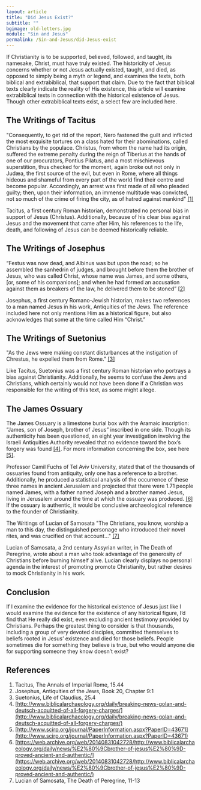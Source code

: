 ```yaml
---
layout: article
title: "Did Jesus Exist?"
subtitle: ""
bgimage: old-letters.jpg
module: "Sin and Jesus"
permalink: /Sin-and-Jesus/did-Jesus-exist
---
```


If Christianity is to be supported, believed, followed, and taught, its namesake, Christ, must have truly existed. The historicity of Jesus concerns whether or not Jesus actually existed, taught, and died, as opposed to simply being a myth or legend, and examines the texts, both biblical and extrabiblical, that support that claim. Due to the fact that biblical texts clearly indicate the reality of His existence, this article will examine extrabiblical texts in connection with the historical existence of Jesus. Though other extrabiblical texts exist, a select few are included here.
 
## The Writings of Tacitus
"Consequently, to get rid of the report, Nero fastened the guilt and inflicted the most exquisite tortures on a class hated for their abominations, called Christians by the populace. Christus, from whom the name had its origin, suffered the extreme penalty during the reign of Tiberius at the hands of one of our procurators, Pontius Pilatus, and a most mischievous superstition, thus checked for the moment, again broke out not only in Judæa, the first source of the evil, but even in Rome, where all things hideous and shameful from every part of the world find their centre and become popular. Accordingly, an arrest was first made of all who pleaded guilty; then, upon their information, an immense multitude was convicted, not so much of the crime of firing the city, as of hatred against mankind" [[1]]({{page.permalink}}/#References)
 
Tacitus, a first century Roman historian, demonstrated no personal bias in support of Jesus (Christus). Additionally, because of his clear bias against Jesus and the movement that came after Him, his references to the life, death, and following of Jesus can be deemed historically reliable.
 
## The Writings of Josephus
“Festus was now dead, and Albinus was but upon the road; so he assembled the sanhedrin of judges, and brought before them the brother of Jesus, who was called Christ, whose name was James, and some others, [or, some of his companions]; and when he had formed an accusation against them as breakers of the law, he delivered them to be stoned” [[2]]({{page.permalink}}/#References)
 
Josephus, a first century Romano-Jewish historian, makes two references to a man named Jesus in his work, Antiquities of the Jews. The reference included here not only mentions Him as a historical figure, but also acknowledges that some at the time called Him “Christ.”
 
## The Writings of Suetonius
"As the Jews were making constant disturbances at the instigation of Chrestus, he expelled them from Rome." [[3]]({{page.permalink}}/#References)
 
Like Tacitus, Suetonius was a first century Roman historian who portrays a bias against Christianity. Additionally, he seems to confuse the Jews and Christians, which certainly would not have been done if a Christian was responsible for the writing of this text, as some might allege.
 
## The James Ossuary
The James Ossuary is a limestone burial box with the Aramaic inscription: “James, son of Joseph, brother of Jesus” inscribed in one side. Though its authenticity has been questioned, an eight year investigation involving the Israeli Antiquities Authority revealed that no evidence toward the box’s forgery was found [[4]]({{page.permalink}}/#References). For more information concerning the box, see here [[5]]({{page.permalink}}/#References).
 
Professor Camil Fuchs of Tel Aviv University, stated that of the thousands of ossuaries found from antiquity, only one has a reference to a brother. Additionally, he produced a statistical analysis of the occurrence of these three names in ancient Jerusalem and projected that there were 1.71 people named James, with a father named Joseph and a brother named Jesus, living in Jerusalem around the time at which the ossuary was produced. [[6]]({{page.permalink}}/#References) If the ossuary is authentic, it would be conclusive archaeological reference to the founder of Christianity.
 
The Writings of Lucian of Samosata
"The Christians, you know, worship a man to this day, the distinguished personage who introduced their novel rites, and was crucified on that account..." [[7]]({{page.permalink}}/#References)
 
Lucian of Samosata, a  2nd century Assyrian writer, in The Death of Peregrine, wrote about a man who took advantage of the generosity of Christians before burning himself alive. Lucian clearly displays no personal agenda in the interest of promoting promote Christianity, but rather desires to mock Christianity in his work.
 
## Conclusion
If I examine the evidence for the historical existence of Jesus just like I would examine the evidence for the existence of any historical figure, I’d find that He really did exist, even excluding ancient testimony provided by Christians. Perhaps the greatest thing to consider is that thousands, including a group of very devoted disciples, committed themselves to beliefs rooted in Jesus’ existence and died for those beliefs. People sometimes die for something they believe is true, but who would anyone die for supporting someone they know doesn’t exist?
 
## References <a id="References"></a>
1. Tacitus, The Annals of Imperial Rome, 15.44
2. Josephus, Antiquities of the Jews, Book 20, Chapter 9:1
3. Suetonius, Life of Claudius,  25.4
4. [http://www.biblicalarchaeology.org/daily/breaking-news-golan-and-deutsch-acquitted-of-all-forgery-charges/](http://www.biblicalarchaeology.org/daily/breaking-news-golan-and-deutsch-acquitted-of-all-forgery-charges/)
5. [http://www.scirp.org/journal/PaperInformation.aspx?PaperID=43671](http://www.scirp.org/journal/PaperInformation.aspx?PaperID=43671)
6. [https://web.archive.org/web/20140831042728/http://www.biblicalarchaeology.org/daily/news/%E2%80%9Cbrother-of-jesus%E2%80%9D-proved-ancient-and-authentic/](https://web.archive.org/web/20140831042728/http://www.biblicalarchaeology.org/daily/news/%E2%80%9Cbrother-of-jesus%E2%80%9D-proved-ancient-and-authentic/)
7. Lucian of Samosata, The Death of Peregrine, 11-13
​